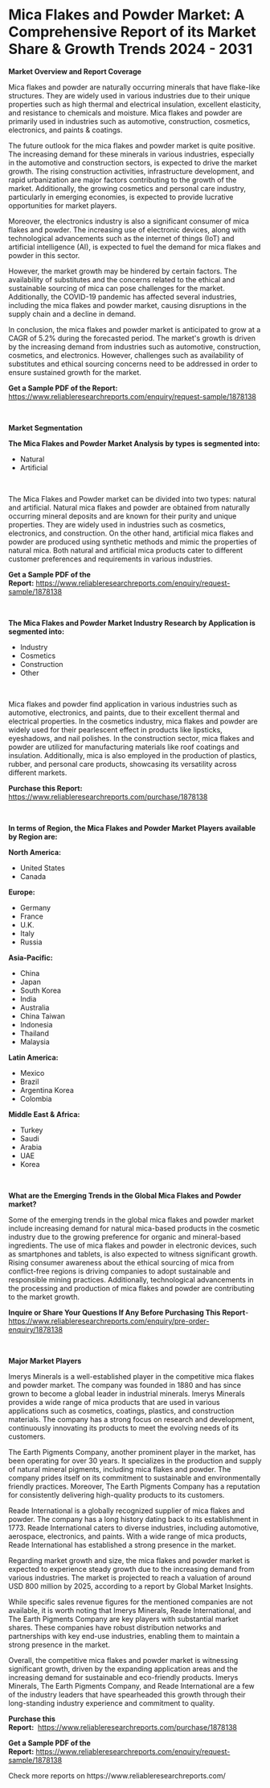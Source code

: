 <p><h1>Mica Flakes and Powder Market: A Comprehensive Report of its Market Share & Growth Trends 2024 - 2031</h1></p><p><strong>Market Overview and Report Coverage</strong></p>
<p><p>Mica flakes and powder are naturally occurring minerals that have flake-like structures. They are widely used in various industries due to their unique properties such as high thermal and electrical insulation, excellent elasticity, and resistance to chemicals and moisture. Mica flakes and powder are primarily used in industries such as automotive, construction, cosmetics, electronics, and paints & coatings.</p><p>The future outlook for the mica flakes and powder market is quite positive. The increasing demand for these minerals in various industries, especially in the automotive and construction sectors, is expected to drive the market growth. The rising construction activities, infrastructure development, and rapid urbanization are major factors contributing to the growth of the market. Additionally, the growing cosmetics and personal care industry, particularly in emerging economies, is expected to provide lucrative opportunities for market players.</p><p>Moreover, the electronics industry is also a significant consumer of mica flakes and powder. The increasing use of electronic devices, along with technological advancements such as the internet of things (IoT) and artificial intelligence (AI), is expected to fuel the demand for mica flakes and powder in this sector.</p><p>However, the market growth may be hindered by certain factors. The availability of substitutes and the concerns related to the ethical and sustainable sourcing of mica can pose challenges for the market. Additionally, the COVID-19 pandemic has affected several industries, including the mica flakes and powder market, causing disruptions in the supply chain and a decline in demand.</p><p>In conclusion, the mica flakes and powder market is anticipated to grow at a CAGR of 5.2% during the forecasted period. The market's growth is driven by the increasing demand from industries such as automotive, construction, cosmetics, and electronics. However, challenges such as availability of substitutes and ethical sourcing concerns need to be addressed in order to ensure sustained growth for the market.</p></p>
<p><strong>Get a Sample PDF of the Report:</strong> <a href="https://www.reliableresearchreports.com/enquiry/request-sample/1878138">https://www.reliableresearchreports.com/enquiry/request-sample/1878138</a></p>
<p>&nbsp;</p>
<p><strong>Market Segmentation</strong></p>
<p><strong>The Mica Flakes and Powder Market Analysis by types is segmented into:</strong></p>
<p><ul><li>Natural</li><li>Artificial</li></ul></p>
<p>&nbsp;</p>
<p><p>The Mica Flakes and Powder market can be divided into two types: natural and artificial. Natural mica flakes and powder are obtained from naturally occurring mineral deposits and are known for their purity and unique properties. They are widely used in industries such as cosmetics, electronics, and construction. On the other hand, artificial mica flakes and powder are produced using synthetic methods and mimic the properties of natural mica. Both natural and artificial mica products cater to different customer preferences and requirements in various industries.</p></p>
<p><strong>Get a Sample PDF of the Report:</strong>&nbsp;<a href="https://www.reliableresearchreports.com/enquiry/request-sample/1878138">https://www.reliableresearchreports.com/enquiry/request-sample/1878138</a></p>
<p>&nbsp;</p>
<p><strong>The Mica Flakes and Powder Market Industry Research by Application is segmented into:</strong></p>
<p><ul><li>Industry</li><li>Cosmetics</li><li>Construction</li><li>Other</li></ul></p>
<p>&nbsp;</p>
<p><p>Mica flakes and powder find application in various industries such as automotive, electronics, and paints, due to their excellent thermal and electrical properties. In the cosmetics industry, mica flakes and powder are widely used for their pearlescent effect in products like lipsticks, eyeshadows, and nail polishes. In the construction sector, mica flakes and powder are utilized for manufacturing materials like roof coatings and insulation. Additionally, mica is also employed in the production of plastics, rubber, and personal care products, showcasing its versatility across different markets.</p></p>
<p><strong>Purchase this Report:</strong>&nbsp; <a href="https://www.reliableresearchreports.com/purchase/1878138">https://www.reliableresearchreports.com/purchase/1878138</a></p>
<p>&nbsp;</p>
<p><strong>In terms of Region, the Mica Flakes and Powder Market Players available by Region are:</strong></p>
<p>
    <p> <strong> North America: </strong>
        <ul>
            <li>United States</li>
            <li>Canada</li>
        </ul>
        </p> 
    <p> <strong> Europe: </strong>
        <ul>
            <li>Germany</li>
            <li>France</li>
            <li>U.K.</li>
            <li>Italy</li>
            <li>Russia</li>
        </ul>
        </p> 
    <p> <strong> Asia-Pacific: </strong>
        <ul>
            <li>China</li>
            <li>Japan</li>
            <li>South Korea</li>
            <li>India</li>
            <li>Australia</li>
            <li>China Taiwan</li>
            <li>Indonesia</li>
            <li>Thailand</li>
            <li>Malaysia</li>
        </ul>
        </p> 
    <p> <strong> Latin America: </strong>
        <ul>
            <li>Mexico</li>
            <li>Brazil</li>
            <li>Argentina Korea</li>
            <li>Colombia</li>
        </ul>
        </p> 
    <p> <strong> Middle East & Africa: </strong>
        <ul>
            <li>Turkey</li>
            <li>Saudi</li>
            <li>Arabia</li>
            <li>UAE</li>
            <li>Korea</li>
        </ul>
    </p>
    </p>
<p>&nbsp;</p>
<p><strong>What are the Emerging Trends in the Global Mica Flakes and Powder market?</strong></p>
<p><p>Some of the emerging trends in the global mica flakes and powder market include increasing demand for natural mica-based products in the cosmetic industry due to the growing preference for organic and mineral-based ingredients. The use of mica flakes and powder in electronic devices, such as smartphones and tablets, is also expected to witness significant growth. Rising consumer awareness about the ethical sourcing of mica from conflict-free regions is driving companies to adopt sustainable and responsible mining practices. Additionally, technological advancements in the processing and production of mica flakes and powder are contributing to the market growth.</p></p>
<p><strong>Inquire or Share Your Questions If Any Before Purchasing This Report</strong>- <a href="https://www.reliableresearchreports.com/enquiry/pre-order-enquiry/1878138">https://www.reliableresearchreports.com/enquiry/pre-order-enquiry/1878138</a></p>
<p>&nbsp;</p>
<p><strong>Major Market Players</strong></p>
<p><p>Imerys Minerals is a well-established player in the competitive mica flakes and powder market. The company was founded in 1880 and has since grown to become a global leader in industrial minerals. Imerys Minerals provides a wide range of mica products that are used in various applications such as cosmetics, coatings, plastics, and construction materials. The company has a strong focus on research and development, continuously innovating its products to meet the evolving needs of its customers. </p><p>The Earth Pigments Company, another prominent player in the market, has been operating for over 30 years. It specializes in the production and supply of natural mineral pigments, including mica flakes and powder. The company prides itself on its commitment to sustainable and environmentally friendly practices. Moreover, The Earth Pigments Company has a reputation for consistently delivering high-quality products to its customers.</p><p>Reade International is a globally recognized supplier of mica flakes and powder. The company has a long history dating back to its establishment in 1773. Reade International caters to diverse industries, including automotive, aerospace, electronics, and paints. With a wide range of mica products, Reade International has established a strong presence in the market.</p><p>Regarding market growth and size, the mica flakes and powder market is expected to experience steady growth due to the increasing demand from various industries. The market is projected to reach a valuation of around USD 800 million by 2025, according to a report by Global Market Insights.</p><p>While specific sales revenue figures for the mentioned companies are not available, it is worth noting that Imerys Minerals, Reade International, and The Earth Pigments Company are key players with substantial market shares. These companies have robust distribution networks and partnerships with key end-use industries, enabling them to maintain a strong presence in the market.</p><p>Overall, the competitive mica flakes and powder market is witnessing significant growth, driven by the expanding application areas and the increasing demand for sustainable and eco-friendly products. Imerys Minerals, The Earth Pigments Company, and Reade International are a few of the industry leaders that have spearheaded this growth through their long-standing industry experience and commitment to quality.</p></p>
<p><strong>Purchase this Report:</strong>&nbsp;&nbsp;<a href="https://www.reliableresearchreports.com/purchase/1878138">https://www.reliableresearchreports.com/purchase/1878138</a></p>
<p></p>
<p><strong>Get a Sample PDF of the Report:</strong>&nbsp;<a href="https://www.reliableresearchreports.com/enquiry/request-sample/1878138">https://www.reliableresearchreports.com/enquiry/request-sample/1878138</a></p>
<p>Check more reports on https://www.reliableresearchreports.com/</p>